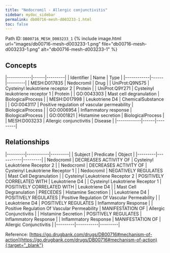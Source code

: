```yaml
---
title: "Nedocromil - Allergic conjunctivitis"
sidebar: mydoc_sidebar
permalink: db00716-mesh-d003233-1.html
toc: false 
---
```



Path ID: `DB00716_MESH_D003233_1`
{% include image.html url="images/db00716-mesh-d003233-1.png" file="db00716-mesh-d003233-1.png" alt="db00716-mesh-d003233-1" %}

## Concepts

|------------|------|---------|
| Identifier | Name | Type    |
|------------|------|---------|
| MESH:D017835 | Nedocromil | Drug |
| UniProt:Q9NS75 | Cysteinyl leukotriene receptor 2 | Protein |
| UniProt:Q9Y271 | Cysteinyl leukotriene receptor 1 | Protein |
| GO:0043303 | Mast cell degranulation | BiologicalProcess |
| MESH:D017998 | Leukotriene D4 | ChemicalSubstance |
| GO:0043117 | Positive regulation of vascular permeability | BiologicalProcess |
| GO:0006954 | Inflammatory response | BiologicalProcess |
| GO:0001821 | Histamine secretion | BiologicalProcess |
| MESH:D003233 | Allergic conjunctivitis | Disease |
|------------|------|---------|

## Relationships

|---------|-----------|---------|
| Subject | Predicate | Object  |
|---------|-----------|---------|
| Nedocromil | DECREASES ACTIVITY OF | Cysteinyl Leukotriene Receptor 2 |
| Nedocromil | DECREASES ACTIVITY OF | Cysteinyl Leukotriene Receptor 1 |
| Nedocromil | NEGATIVELY REGULATES | Mast Cell Degranulation |
| Cysteinyl Leukotriene Receptor 2 | POSITIVELY CORRELATED WITH | Leukotriene D4 |
| Cysteinyl Leukotriene Receptor 1 | POSITIVELY CORRELATED WITH | Leukotriene D4 |
| Mast Cell Degranulation | PRECEDES | Histamine Secretion |
| Leukotriene D4 | POSITIVELY REGULATES | Positive Regulation Of Vascular Permeability |
| Leukotriene D4 | POSITIVELY REGULATES | Inflammatory Response |
| Positive Regulation Of Vascular Permeability | MANIFESTATION OF | Allergic Conjunctivitis |
| Histamine Secretion | POSITIVELY REGULATES | Inflammatory Response |
| Inflammatory Response | MANIFESTATION OF | Allergic Conjunctivitis |
|---------|-----------|---------|

Reference: [https://go.drugbank.com/drugs/DB00716#mechanism-of-action](https://go.drugbank.com/drugs/DB00716#mechanism-of-action){:target="_blank"}